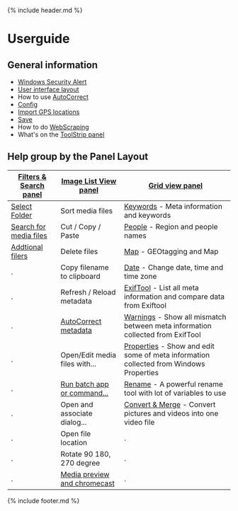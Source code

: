 {% include header.md %}

# Userguide

## General information
- [Windows Security Alert](windows-security-alert) 
- [User interface layout](userinterface)
- How to use [AutoCorrect](autocorrect)
- [Config](config)
- [Import GPS locations](import-gps-locations)
- [Save](save)
- How to do [WebScraping](webscraping)
- What's on the [ToolStrip panel](toolstrip)

## Help group by the Panel Layout

[Filters & Search panel](filters) | [Image List View panel](imagelistview) | [Grid view panel](gridview)
--|--|--
[Select Folder](filters) | Sort media files | [Keywords](keywords) - Meta information and keywords
[Search for media files](filters) | Cut / Copy / Paste | [People](people) - Region and people names
[Addtional filers](filters) | Delete files | [Map](map) - GEOtagging and Map
. | Copy filename to clipboard | [Date](date) - Change date, time and time zone
. | Refresh / Reload metadata | [ExifTool](exiftool) - List all meta information and compare data from Exiftool
. | [AutoCorrect metadata](autocorrect) | [Warnings](warnings) - Show all mismatch between meta information collected from ExifTool
. | Open/Edit media files with... | [Properties](properties) - Show and edit some of meta information collected from Windows Properties
. | [Run batch app or command...](runbatch) | [Rename](renametool) - A powerful rename tool with lot of variables to use
. | Open and associate dialog... | [Convert & Merge](convert-and-merge) - Convert pictures and videos into one video file
. | Open file location | .
. | Rotate 90 180, 270 degree | .
. | [Media preview and chromecast](mediapreview-chromecast) | .



{% include footer.md %}
